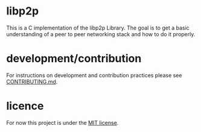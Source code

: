 # libp2p

This is a C implementation of the libp2p Library. The goal is to get a basic understanding of a peer to peer networking stack and how to do it properly.

# development/contribution
For instructions on development and contribution practices please see [CONTRIBUTING.md](CONTRIBUTING.md).

# licence
For now this project is under the [MIT license](LICENSE).
